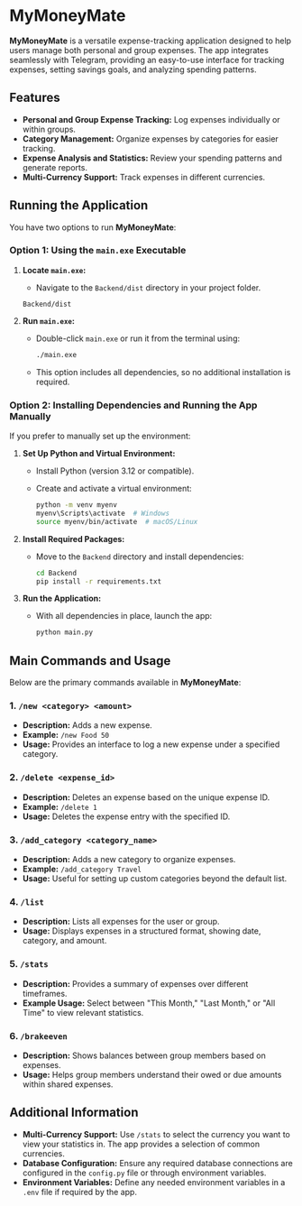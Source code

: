 # MyMoneyMate

**MyMoneyMate** is a versatile expense-tracking application designed to help users manage both personal and group expenses. The app integrates seamlessly with Telegram, providing an easy-to-use interface for tracking expenses, setting savings goals, and analyzing spending patterns. 

## Features

- **Personal and Group Expense Tracking:** Log expenses individually or within groups.
- **Category Management:** Organize expenses by categories for easier tracking.
- **Expense Analysis and Statistics:** Review your spending patterns and generate reports.
- **Multi-Currency Support:** Track expenses in different currencies.

## Running the Application

You have two options to run **MyMoneyMate**:

### Option 1: Using the `main.exe` Executable

1. **Locate `main.exe`:**
   - Navigate to the `Backend/dist` directory in your project folder.

   ```plaintext
   Backend/dist
   ```

2. **Run `main.exe`:**
   - Double-click `main.exe` or run it from the terminal using:

     ```bash
     ./main.exe
     ```

   - This option includes all dependencies, so no additional installation is required.

### Option 2: Installing Dependencies and Running the App Manually

If you prefer to manually set up the environment:

1. **Set Up Python and Virtual Environment:**
   - Install Python (version 3.12 or compatible).
   - Create and activate a virtual environment:

     ```bash
     python -m venv myenv
     myenv\Scripts\activate  # Windows
     source myenv/bin/activate  # macOS/Linux
     ```

2. **Install Required Packages:**
   - Move to the `Backend` directory and install dependencies:

     ```bash
     cd Backend
     pip install -r requirements.txt
     ```

3. **Run the Application:**
   - With all dependencies in place, launch the app:

     ```bash
     python main.py
     ```

## Main Commands and Usage

Below are the primary commands available in **MyMoneyMate**:

### 1. `/new <category> <amount>`
   - **Description:** Adds a new expense.
   - **Example:** `/new Food 50`
   - **Usage:** Provides an interface to log a new expense under a specified category.

### 2. `/delete <expense_id>`
   - **Description:** Deletes an expense based on the unique expense ID.
   - **Example:** `/delete 1`
   - **Usage:** Deletes the expense entry with the specified ID.

### 3. `/add_category <category_name>`
   - **Description:** Adds a new category to organize expenses.
   - **Example:** `/add_category Travel`
   - **Usage:** Useful for setting up custom categories beyond the default list.

### 4. `/list`
   - **Description:** Lists all expenses for the user or group.
   - **Usage:** Displays expenses in a structured format, showing date, category, and amount.

### 5. `/stats`
   - **Description:** Provides a summary of expenses over different timeframes.
   - **Example Usage:** Select between "This Month," "Last Month," or "All Time" to view relevant statistics.

### 6. `/brakeeven`
   - **Description:** Shows balances between group members based on expenses.
   - **Usage:** Helps group members understand their owed or due amounts within shared expenses.

## Additional Information

- **Multi-Currency Support:** Use `/stats` to select the currency you want to view your statistics in. The app provides a selection of common currencies.
- **Database Configuration:** Ensure any required database connections are configured in the `config.py` file or through environment variables.
- **Environment Variables:** Define any needed environment variables in a `.env` file if required by the app.
